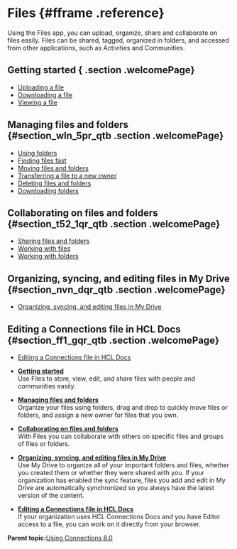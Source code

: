 # Files {#fframe .reference}

Using the Files app, you can upload, organize, share and collaborate on files easily. Files can be shared, tagged, organized in folders, and accessed from other applications, such as Activities and Communities.

## Getting started { .section .welcomePage}

-   [Uploading a file](t_files_add_files_refresh.md)
-   [Downloading a file](t_files_download_file_refresh.md)
-   [Viewing a file](t_files_view_a_file_with_docs.md)

## Managing files and folders {#section_wln_5pr_qtb .section .welcomePage}

-   [Using folders](t_files_folders_addfiles_refresh.md)
-   [Finding files fast](t_files_find_files_fast.md)
-   [Moving files and folders](t_files_drag_refresh.md)
-   [Transferring a file to a new owner](t_transfer_file_to_new_owner.md)
-   [Deleting files and folders](deleting_files_folders.md)
-   [Downloading folders](downloading_folders.md)

## Collaborating on files and folders {#section_t52_1qr_qtb .section .welcomePage}

-   [Sharing files and folders](t_files_share_files_refresh.md)
-   [Working with files](t_files_others_files_refresh.md)
-   [Working with folders](t_files_others_folders.md)

## Organizing, syncing, and editing files in My Drive {#section_nvn_dqr_qtb .section .welcomePage}

-   [Organizing, syncing, and editing files in My Drive](c_files_sync_refresh.md)

## Editing a Connections file in HCL Docs {#section_ff1_gqr_qtb .section .welcomePage}

-   [Editing a Connections file in HCL Docs](editing_hcl_docs.md)

-   **[Getting started](../files/getting_started.md)**  
Use Files to store, view, edit, and share files with people and communities easily.
-   **[Managing files and folders](../files/managing_files_folders.md)**  
Organize your files using folders, drag and drop to quickly move files or folders, and assign a new owner for files that you own.
-   **[Collaborating on files and folders](../files/t_files_why_file_sharing_refresh.md)**  
With Files you can collaborate with others on specific files and groups of files or folders.
-   **[Organizing, syncing, and editing files in My Drive](../files/c_files_sync_refresh.md)**  
Use My Drive to organize all of your important folders and files, whether you created them or whether they were shared with you. If your organization has enabled the sync feature, files you add and edit in My Drive are automatically synchronized so you always have the latest version of the content.
-   **[Editing a Connections file in HCL Docs](../files/editing_hcl_docs.md)**  
If your organization uses HCL Connections Docs and you have Editor access to a file, you can work on it directly from your browser.

**Parent topic:**[Using Connections 8.0](../welcome/welcome_end_user.md)

